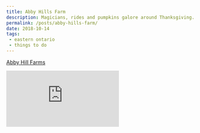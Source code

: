 ```yaml
---
title: Abby Hills Farm
description: Magicians, rides and pumpkins galore around Thanksgiving.
permalink: /posts/abby-hills-farm/
date: 2018-10-14
tags:
 - eastern ontario
 - things to do
---
```



[Abby Hill Farms](https://www.abbyhillfarms.com/ "Abby Hill Farms")

<div class="google-map">
<iframe title="Google Map" src="https://www.google.com/maps/embed?pb=!1m18!1m12!1m3!1d2810.5159301837107!2d-75.71959228457862!3d45.21713017909882!2m3!1f0!2f0!3f0!3m2!1i1024!2i768!4f13.1!3m3!1m2!1s0x4ccde493e7cbba35%3A0x3c0d1d3f52744748!2sAbby+Hill+Farms!5e0!3m2!1sen!2sca!4v1564282210884!5m2!1sen!2sca" frameborder="0" style="border:0" allowfullscreen></iframe>
</div>